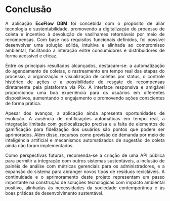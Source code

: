 # Conclusão


<p align="justify">
A aplicação <strong>EcoFlow DBM</strong> foi concebida com o propósito de aliar tecnologia e sustentabilidade, promovendo a digitalização do processo de coleta e incentivo à devolução de vasilhames retornáveis por meio de recompensas. Com base nos requisitos funcionais definidos, foi possível desenvolver uma solução sólida, intuitiva e alinhada ao compromisso ambiental, facilitando a interação entre consumidores e distribuidores de forma acessível e eficaz.
</p>

<p align="justify">
Entre os principais resultados alcançados, destacam-se: a automatização do agendamento de coletas, o rastreamento em tempo real das etapas do processo, a organização e visualização de coletas por status, o controle histórico de ações e a possibilidade de resgate de recompensas diretamente pela plataforma via Pix. A interface responsiva e amigável proporcionou uma boa experiência para os usuários em diferentes dispositivos, aumentando o engajamento e promovendo ações conscientes de forma prática.
</p>

<p align="justify">
Apesar dos avanços, a aplicação ainda apresenta oportunidades de evolução. A ausência de notificações automáticas em tempo real, a integração limitada com geolocalização precisa e a falta de elementos de gamificação para fidelização dos usuários são pontos que podem ser aprimorados. Além disso, recursos como previsão de demanda por meio de inteligência artificial e mecanismos automatizados de sugestão de coleta ainda não foram implementados.
</p>

<p align="justify">
Como perspectivas futuras, recomenda-se a criação de uma API pública para permitir a integração com outros sistemas sustentáveis, a inclusão de painéis de análise com métricas gerenciais para os administradores, e a expansão do sistema para abranger novos tipos de resíduos recicláveis. A continuidade e o aprimoramento deste projeto representam um passo importante na construção de soluções tecnológicas com impacto ambiental positivo, alinhadas às necessidades da sociedade contemporânea e às boas práticas de desenvolvimento sustentável.
</p>


